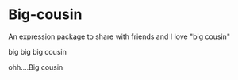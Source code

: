 # Big-cousin
An expression package to share with friends and I love "big cousin"

big big big cousin

ohh....Big cousin
